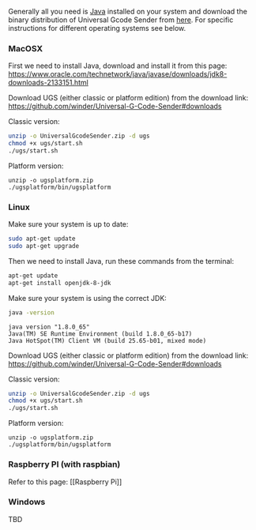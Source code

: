 Generally all you need is [Java](https://www.oracle.com/technetwork/java/javase/downloads/jre8-downloads-2133155.html) installed on your system and download the binary distribution of Universal Gcode Sender from [here](https://github.com/winder/Universal-G-Code-Sender#downloads). For specific instructions for different operating systems see below.

### MacOSX
First we need to install Java, download and install it from this page:
https://www.oracle.com/technetwork/java/javase/downloads/jdk8-downloads-2133151.html

Download UGS (either classic or platform edition) from the download link: https://github.com/winder/Universal-G-Code-Sender#downloads

Classic version:
```bash
unzip -o UniversalGcodeSender.zip -d ugs
chmod +x ugs/start.sh
./ugs/start.sh
```

Platform version:
```
unzip -o ugsplatform.zip
./ugsplatform/bin/ugsplatform
```

### Linux

Make sure your system is up to date:
```bash
sudo apt-get update
sudo apt-get upgrade
```

Then we need to install Java, run these commands from the terminal: 
```bash
apt-get update
apt-get install openjdk-8-jdk
```

Make sure your system is using the correct JDK:
```bash
java -version
```

```
java version "1.8.0_65"
Java(TM) SE Runtime Environment (build 1.8.0_65-b17)
Java HotSpot(TM) Client VM (build 25.65-b01, mixed mode)
```

Download UGS (either classic or platform edition) from the download link: https://github.com/winder/Universal-G-Code-Sender#downloads

Classic version:
```bash
unzip -o UniversalGcodeSender.zip -d ugs
chmod +x ugs/start.sh
./ugs/start.sh
```

Platform version:
```
unzip -o ugsplatform.zip
./ugsplatform/bin/ugsplatform
```

### Raspberry PI (with raspbian)
Refer to this page: [[Raspberry Pi]]

### Windows
TBD